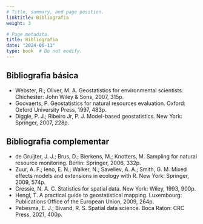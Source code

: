 ```yaml
---
# Title, summary, and page position.
linktitle: Bibliografia
weight: 3

# Page metadata.
title: Bibliografia
date: "2024-06-11"
type: book  # Do not modify.
---
```


## Bibliografia básica

* Webster, R.; Oliver, M. A. Geostatistics for environmental scientists. Chichester: John Wiley & Sons, 2007, 315p.
* Goovaerts, P. Geostatistics for natural resources evaluation. Oxford: Oxford University Press, 1997, 483p.
* Diggle, P. J.; Ribeiro Jr, P. J. Model-based geostatistics. New York: Springer, 2007, 228p.

## Bibliografia complementar

* de Gruijter, J. J.; Brus, D.; Bierkens, M.; Knotters, M. Sampling for natural resource monitoring. Berlin: Springer, 2006, 332p.
* Zuur, A. F.; Ieno, E. N.; Walker, N.; Saveliev, A. A.; Smith, G. M. Mixed effects models and extensions in ecology with R. New York: Springer, 2009, 574p.
* Cressie, N. A. C. Statistics for spatial data. New York: Wiley, 1993, 900p.
* Hengl, T. A practical guide to geostatistical mapping. Luxembourg: Publications Office of the European Union, 2009, 264p.
* Pebesma, E. J.; Bivand, R. S. Spatial data science. Boca Raton: CRC Press, 2021, 400p.
